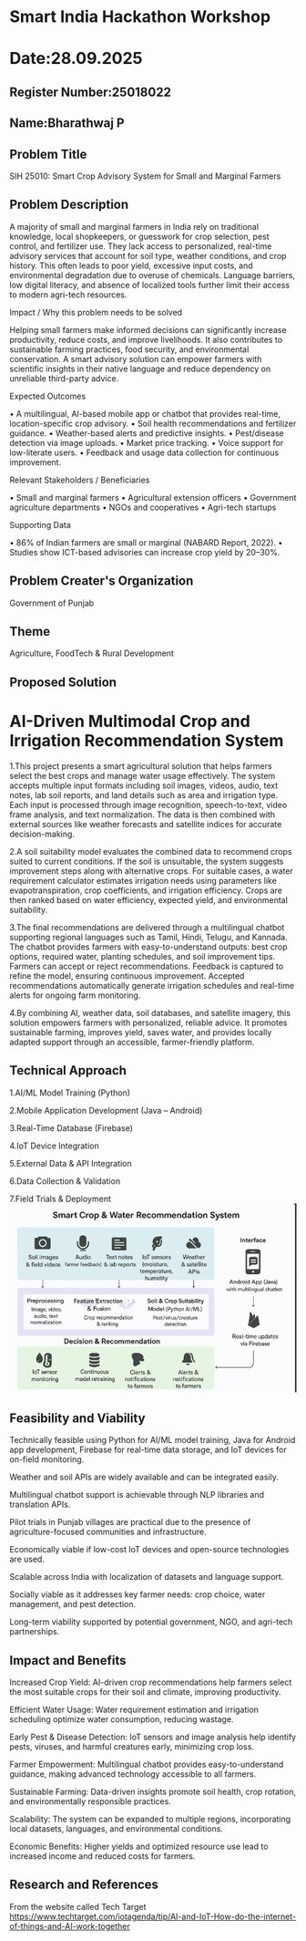 # Smart India Hackathon Workshop
# Date:28.09.2025
## Register Number:25018022
## Name:Bharathwaj P
## Problem Title
SIH 25010: Smart Crop Advisory System for Small and Marginal Farmers
## Problem Description
A majority of small and marginal farmers in India rely on traditional knowledge, local shopkeepers, or guesswork for crop selection, pest control, and fertilizer use. They lack access to personalized, real-time advisory services that account for soil type, weather conditions, and crop history. This often leads to poor yield, excessive input costs, and environmental degradation due to overuse of chemicals. Language barriers, low digital literacy, and absence of localized tools further limit their access to modern agri-tech resources.

Impact / Why this problem needs to be solved

Helping small farmers make informed decisions can significantly increase productivity, reduce costs, and improve livelihoods. It also contributes to sustainable farming practices, food security, and environmental conservation. A smart advisory solution can empower farmers with scientific insights in their native language and reduce dependency on unreliable third-party advice.

Expected Outcomes

• A multilingual, AI-based mobile app or chatbot that provides real-time, location-specific crop advisory.
• Soil health recommendations and fertilizer guidance.
• Weather-based alerts and predictive insights.
• Pest/disease detection via image uploads.
• Market price tracking.
• Voice support for low-literate users.
• Feedback and usage data collection for continuous improvement.

Relevant Stakeholders / Beneficiaries

• Small and marginal farmers
• Agricultural extension officers
• Government agriculture departments
• NGOs and cooperatives
• Agri-tech startups

Supporting Data

• 86% of Indian farmers are small or marginal (NABARD Report, 2022).
• Studies show ICT-based advisories can increase crop yield by 20–30%.

## Problem Creater's Organization
Government of Punjab

## Theme
Agriculture, FoodTech & Rural Development

## Proposed Solution
<h1>AI-Driven Multimodal Crop and Irrigation Recommendation System</h1>

1.This project presents a smart agricultural solution that helps farmers select the best crops and manage water usage effectively. The system accepts multiple input formats including soil images, videos, audio, text notes, lab soil reports, and land details such as area and irrigation type. Each input is processed through image recognition, speech-to-text, video frame analysis, and text normalization. The data is then combined with external sources like weather forecasts and satellite indices for accurate decision-making.

2.A soil suitability model evaluates the combined data to recommend crops suited to current conditions. If the soil is unsuitable, the system suggests improvement steps along with alternative crops. For suitable cases, a water requirement calculator estimates irrigation needs using parameters like evapotranspiration, crop coefficients, and irrigation efficiency. Crops are then ranked based on water efficiency, expected yield, and environmental suitability.

3.The final recommendations are delivered through a multilingual chatbot supporting regional languages such as Tamil, Hindi, Telugu, and Kannada. The chatbot provides farmers with easy-to-understand outputs: best crop options, required water, planting schedules, and soil improvement tips. Farmers can accept or reject recommendations. Feedback is captured to refine the model, ensuring continuous improvement. Accepted recommendations automatically generate irrigation schedules and real-time alerts for ongoing farm monitoring.

4.By combining AI, weather data, soil databases, and satellite imagery, this solution empowers farmers with personalized, reliable advice. It promotes sustainable farming, improves yield, saves water, and provides locally adapted support through an accessible, farmer-friendly platform.

## Technical Approach
1.AI/ML Model Training (Python)

2.Mobile Application Development (Java – Android)

3.Real-Time Database (Firebase)

4.IoT Device Integration

5.External Data & API Integration

6.Data Collection & Validation

7.Field Trials & Deployment
![alt text](<Screenshot 2025-09-28 144646.png>)
## Feasibility and Viability
Technically feasible using Python for AI/ML model training, Java for Android app development, Firebase for real-time data storage, and IoT devices for on-field monitoring.

Weather and soil APIs are widely available and can be integrated easily.

Multilingual chatbot support is achievable through NLP libraries and translation APIs.

Pilot trials in Punjab villages are practical due to the presence of agriculture-focused communities and infrastructure.

Economically viable if low-cost IoT devices and open-source technologies are used.

Scalable across India with localization of datasets and language support.

Socially viable as it addresses key farmer needs: crop choice, water management, and pest detection.

Long-term viability supported by potential government, NGO, and agri-tech partnerships.

## Impact and Benefits
Increased Crop Yield: AI-driven crop recommendations help farmers select the most suitable crops for their soil and climate, improving productivity.

Efficient Water Usage: Water requirement estimation and irrigation scheduling optimize water consumption, reducing wastage.

Early Pest & Disease Detection: IoT sensors and image analysis help identify pests, viruses, and harmful creatures early, minimizing crop loss.

Farmer Empowerment: Multilingual chatbot provides easy-to-understand guidance, making advanced technology accessible to all farmers.

Sustainable Farming: Data-driven insights promote soil health, crop rotation, and environmentally responsible practices.

Scalability: The system can be expanded to multiple regions, incorporating local datasets, languages, and environmental conditions.

Economic Benefits: Higher yields and optimized resource use lead to increased income and reduced costs for farmers.
## Research and References
From the website called Tech Target
https://www.techtarget.com/iotagenda/tip/AI-and-IoT-How-do-the-internet-of-things-and-AI-work-together
